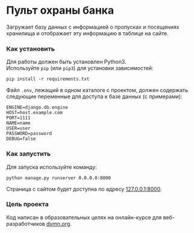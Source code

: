 # Пульт охраны банка
Загружает базу данных с информацией о пропусках и посещениях хранилища и отображает эту информацию в таблице на сайте.

### Как установить
Для работы должен быть установлен Python3.  
Используйте `pip` (или `pip3`) для установки зависимостей:
```
pip install -r requirements.txt
```
Файл `.env`, лежащий в одном каталоге с проектом, должен содержать следующие переменные для доступа к базе данных (с примерами):
```
ENGINE=django.db.engine
HOST=host.example.com
PORT=1111
NAME=name
USER=user
PASSWORD=password
DEBUG=false
```

### Как запустить
Для запуска используйте команду:
```
python manage.py runserver 0.0.0.0:8000
```
Страница с сайтом будет доступна по адресу [127.0.0.1:8000](http://127.0.0.1:8000/).
### Цель проекта

Код написан в образовательных целях на онлайн-курсе для веб-разработчиков [dvmn.org](https://dvmn.org/).